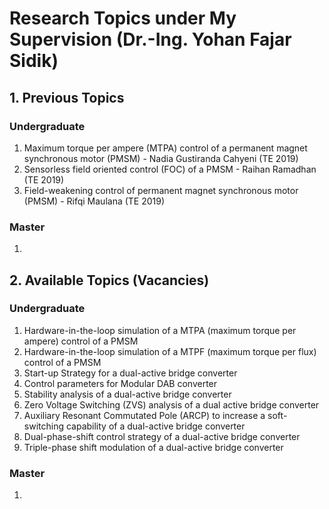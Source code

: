 # Research Topics under My Supervision (Dr.-Ing. Yohan Fajar Sidik)

## 1. Previous Topics

### Undergraduate

1. Maximum torque per ampere (MTPA) control of a permanent magnet synchronous motor (PMSM) - Nadia Gustiranda Cahyeni (TE 2019)
2. Sensorless field oriented control (FOC) of a PMSM - Raihan Ramadhan (TE 2019)
3. Field-weakening control of permanent magnet synchronous motor (PMSM) - Rifqi Maulana (TE 2019)

### Master

1.

## 2. Available Topics (Vacancies)

### Undergraduate

1. Hardware-in-the-loop simulation of a MTPA (maximum torque per ampere) control of a PMSM 
2. Hardware-in-the-loop simulation of a MTPF (maximum torque per flux) control of a PMSM
3. Start-up Strategy for a dual-active bridge converter
4. Control parameters for Modular DAB converter
5. Stability analysis of a dual-active bridge converter
6. Zero Voltage Switching (ZVS) analysis of a dual active bridge converter
7. Auxiliary Resonant Commutated Pole (ARCP) to increase a soft-switching capability of a dual-active bridge converter
8. Dual-phase-shift control strategy of a dual-active bridge converter
9. Triple-phase shift modulation of a dual-active bridge converter

### Master

1.
